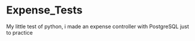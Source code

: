 # Expense_Tests
My little test of python, i made an expense controller with PostgreSQL just to practice
